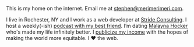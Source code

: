 This is my home on the internet. Email me at [stephen@merimerimeri.com](mailto:stephen@merimerimeri.com).

I live in Rochester, NY and I work as a web developer at [Stride Consulting](https://stridenyc.com). I host a
weekly(-ish) [podcast with my best friend](https://themodern.fm). I’m dating [Malayna Hocker](https://malaynahocker.com)
who's made my life infinitely better. I [publicize my income](https://docs.google.com/spreadsheets/d/11i3DKxcEWxukerfZi9Z_RJy1d6COgQYNm4KDW3_1A98/edit?usp=sharing) 
with the hopes of making the world more equitable. I ❤️ the web.
